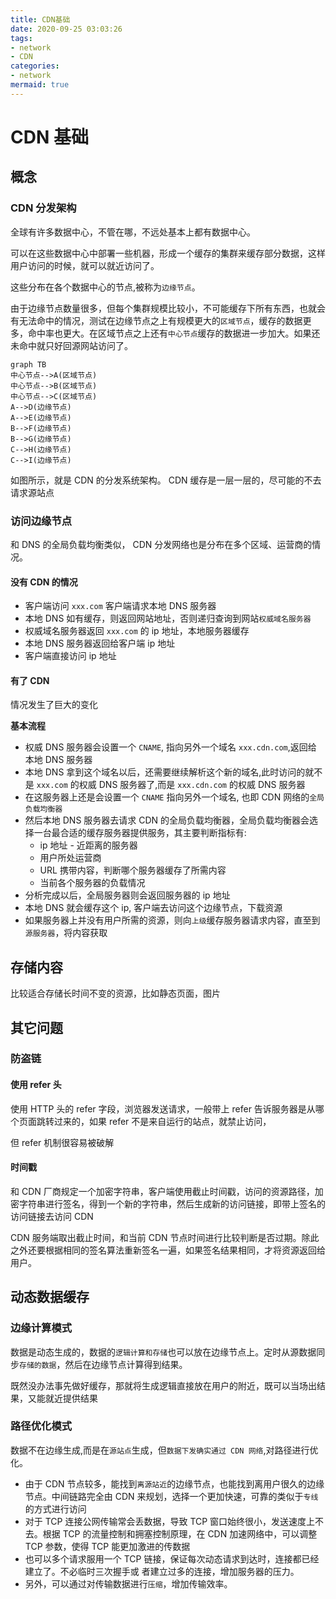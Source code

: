 ```yaml
---
title: CDN基础
date: 2020-09-25 03:03:26
tags:
- network
- CDN
categories:
- network
mermaid: true
---
```


# CDN 基础
## 概念

### CDN 分发架构

全球有许多数据中心，不管在哪，不远处基本上都有数据中心。

可以在这些数据中心中部署一些机器，形成一个缓存的集群来缓存部分数据，这样用户访问的时候，就可以就近访问了。

这些分布在各个数据中心的节点,被称为`边缘节点`。

由于边缘节点数量很多，但每个集群规模比较小，不可能缓存下所有东西，也就会有无法命中的情况，测试在边缘节点之上有规模更大的`区域节点`，缓存的数据更多，命中率也更大。在区域节点之上还有`中心节点`缓存的数据进一步加大。如果还未命中就只好回源网站访问了。

```mermaid
graph TB
中心节点-->A(区域节点)
中心节点-->B(区域节点)
中心节点-->C(区域节点)
A-->D(边缘节点)
A-->E(边缘节点)
B-->F(边缘节点)
B-->G(边缘节点)
C-->H(边缘节点)
C-->I(边缘节点)
```

如图所示，就是 CDN 的分发系统架构。 CDN 缓存是一层一层的，尽可能的不去请求源站点

### 访问边缘节点

和 DNS 的全局负载均衡类似， CDN 分发网络也是分布在多个区域、运营商的情况。

#### 没有 CDN 的情况

- 客户端访问 `xxx.com` 客户端请求本地 DNS 服务器
- 本地 DNS 如有缓存，则返回网站地址，否则递归查询到网站`权威域名服务器`
- 权威域名服务器返回 `xxx.com` 的 ip 地址，本地服务器缓存
- 本地 DNS 服务器返回给客户端 ip 地址
- 客户端直接访问 ip 地址

#### 有了 CDN

情况发生了巨大的变化



**基本流程**

- 权威 DNS 服务器会设置一个 `CNAME`, 指向另外一个域名 `xxx.cdn.com`,返回给 本地 DNS 服务器
- 本地 DNS 拿到这个域名以后，还需要继续解析这个新的域名,此时访问的就不是 `xxx.com` 的权威 DNS 服务器了,而是 `xxx.cdn.com` 的权威 DNS 服务器
- 在这服务器上还是会设置一个 `CNAME` 指向另外一个域名, 也即 CDN 网络的`全局
负载均衡器`
- 然后本地 DNS 服务器去请求 CDN 的全局负载均衡器，全局负载均衡器会选择一台最合适的缓存服务器提供服务，其主要判断指标有:
    - ip 地址 - 近距离的服务器
    - 用户所处运营商
    - URL 携带内容，判断哪个服务器缓存了所需内容
    - 当前各个服务器的负载情况
- 分析完成以后，全局服务器则会返回服务器的 ip 地址
- 本地 DNS 就会缓存这个 ip, 客户端去访问这个边缘节点，下载资源
- 如果服务器上并没有用户所需的资源，则向`上级`缓存服务器请求内容，直至到`源服务器`，将内容获取

## 存储内容

比较适合存储长时间不变的资源，比如静态页面，图片

## 其它问题
### 防盗链

#### 使用 refer 头

使用 HTTP 头的 refer 字段，浏览器发送请求，一般带上 refer 告诉服务器是从哪个页面跳转过来的，如果 refer 不是来自运行的站点，就禁止访问，

但 refer 机制很容易被破解

#### 时间戳

和 CDN 厂商规定一个加密字符串，客户端使用截止时间戳，访问的资源路径，加密字符串进行签名，得到一个新的字符串，然后生成新的访问链接，即带上签名的访问链接去访问 CDN

CDN 服务端取出截止时间，和当前 CDN 节点时间进行比较判断是否过期。除此之外还要根据相同的签名算法重新签名一遍，如果签名结果相同，才将资源返回给用户。

## 动态数据缓存

### 边缘计算模式

数据是动态生成的，数据的`逻辑计算和存储`也可以放在边缘节点上。定时从源数据同步`存储的数据`，然后在边缘节点计算得到结果。

既然没办法事先做好缓存，那就将生成逻辑直接放在用户的附近，既可以当场出结果，又能就近提供结果


### 路径优化模式

数据不在边缘生成,而是在`源站点`生成，但`数据下发确实通过 CDN 网络`,对路径进行优化。

- 由于 CDN 节点较多，能找到`离源站近`的边缘节点，也能找到离用户很久的边缘节点。中间链路完全由 CDN 来规划，选择一个更加快速，可靠的类似于`专线`的方式进行访问
- 对于 TCP 连接公网传输常会丢数据，导致 TCP 窗口始终很小，发送速度上不去。根据 TCP 的流量控制和拥塞控制原理，在 CDN 加速网络中，可以调整 TCP 参数，使得 TCP 能更加激进的传数据
- 也可以多个请求服用一个 TCP 链接，保证每次动态请求到达时，连接都已经建立了。不必临时三次握手或
者建立过多的连接，增加服务器的压力。
- 另外，可以通过对传输数据进行`压缩`，增加传输效率。
